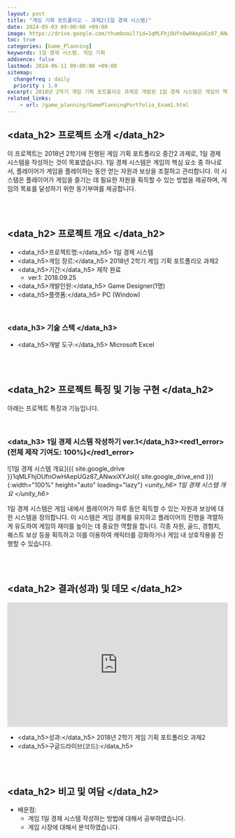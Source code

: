 ```yaml
---
layout: post
title: "게임 기획 포트폴리오 - 과제2(1일 경제 시스템)"
date: 2024-05-03 09:00:00 +09:00
image: https://drive.google.com/thumbnail?id=1qMLFhjOUfnOwHAepUGz87_ANwxiXYJol
toc: true
categories: [Game_Planning] 
keywords: 1일 경제 시스템. 게임 기획
addsence: false
lastmod: 2024-06-11 09:00:00 +09:00
sitemap:
  changefreq : daily
  priority : 1.0
excerpt: 2018년 2학기 게임 기획 포트폴리오 과제로 개발된 1일 경제 시스템은 게임의 핵심 요소로, 플레이어가 자원과 보상을 관리하며 게임 목표를 달성하는 시스템입니다.
related_links:
    - url: /game_planning/GamePlanningPortfolio_Exam1.html
---
```


## <data_h2> 프로젝트 소개 </data_h2>

이 프로젝트는 2018년 2학기에 진행된 게임 기획 포트폴리오 중간2 과제로, 1일 경제 시스템을 작성하는 것이 목표였습니다. 1일 경제 시스템은 게임의 핵심 요소 중 하나로서, 플레이어가 게임을 플레이하는 동안 얻는 자원과 보상을 조절하고 관리합니다. 이 시스템은 플레이어가 게임을 즐기는 데 필요한 자원을 획득할 수 있는 방법을 제공하며, 게임의 목표를 달성하기 위한 동기부여를 제공합니다.

<br>
<br>

## <data_h2> 프로젝트 개요 </data_h2>

- <span><data_h5>프로젝트명:</data_h5> 1일 경제 시스템</span>
- <span><data_h5>게임 장르:</data_h5> 2018년 2학기 게임 기획 포트폴리오 과제2</span>
- <span><data_h5>기간:</data_h5> 제작 완료</span>
    - ver.1: 2018.09.25
- <span><data_h5>개발인원:</data_h5> Game Designer(1명)</span>
- <span><data_h5>플랫폼:</data_h5> PC (Window)</span>

<br>

### <data_h3> 기술 스택 </data_h3>

- <span><data_h5>개발 도구:</data_h5> Microsoft Excel </span>



<br>
<br>

## <data_h2> 프로젝트 특징 및 기능 구현 </data_h2>

아래는 프로젝트 특징과 기능입니다.

<br>

### <data_h3> 1일 경제 시스템 작성하기 ver.1</data_h3><red1_error> (전체 제작 기여도: 100%)</red1_error>

![1일 경제 시스템 개요]({{ site.google_drive }}1qMLFhjOUfnOwHAepUGz87_ANwxiXYJol{{ site.google_drive_end }}){:width="100%" height="auto" loading="lazy"}
*<unity_h6> 1일 경제 시스템 개요 </unity_h6>*

1일 경제 시스템은 게임 내에서 플레이어가 하루 동안 획득할 수 있는 자원과 보상에 대한 시스템을 정의합니다. 이 시스템은 게임 경제를 유지하고 플레이어의 진행을 격렬하게 유도하여 게임의 재미를 높이는 데 중요한 역할을 합니다. 각종 자원, 골드, 경험치, 퀘스트 보상 등을 획득하고 이를 이용하여 캐릭터를 강화하거나 게임 내 상호작용을 진행할 수 있습니다.



<br>
<br>

## <data_h2> 결과(성과) 및 데모 </data_h2>

<iframe width="100%" style="aspect-ratio:16/9" src="https://drive.google.com/file/d/1fiE7HdzSURQ7NJQvJS9gSlsc5IogFk1t/preview" title="1일 경제 시스템" frameborder="0" allow="accelerometer; autoplay; clipboard-write; encrypted-media; gyroscope; picture-in-picture; web-share" allowfullscreen></iframe>

- <span><data_h5>성과:</data_h5> 2018년 2학기 게임 기획 포트폴리오 과제2</span>
- <span><data_h5>구글드라이브(코드):</data_h5>  </span>

<br>
<br>

## <data_h2> 비고 및 여담 </data_h2>

- 배운점:
    - 게임 1일 경제 시스템 작성하는 방법에 대해서 공부하였습니다.
    - 게임 시장에 대해서 분석하였습니다.